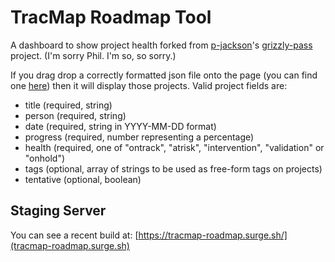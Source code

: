 # TracMap Roadmap Tool

A dashboard to show project health forked from [p-jackson](https://github.com/p-jackson)'s [grizzly-pass](https://github.com/p-jackson/grizzly-pass) project. (I'm sorry Phil. I'm so, so sorry.)

If you drag drop a correctly formatted json file onto the page (you can find one
[here](./example/example.json)) then it will display those projects. Valid project
fields are:

- title (required, string)
- person (required, string)
- date (required, string in YYYY-MM-DD format)
- progress (required, number representing a percentage)
- health (required, one of "ontrack", "atrisk", "intervention", "validation" or "onhold")
- tags (optional, array of strings to be used as free-form tags on projects)
- tentative (optional, boolean)

## Staging Server

You can see a recent build at: [https://tracmap-roadmap.surge.sh/](tracmap-roadmap.surge.sh)
